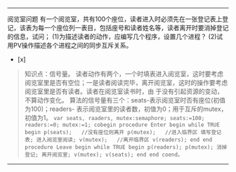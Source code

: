 ---
阅览室问题
有一个阅览室，共有100个座位，读者进入时必须先在一张登记表上登记，该表为每一个座位列一表目，包括座号和读者姓名等，读者离开时要消掉登记的信息，试问；
(1)为描述读者的动作，应编写几个程序，设置几个进程？
(2)试用PV操作描述各个进程之间的同步互斥关系。
- [x]  

> 知识点：信号量。
> 读者动作有两个，一个时填表进入阅览室，这时要考虑阅览室里是否有空位；一是读者阅读完毕，离开阅览室，这时的操作要考虑阅览室里是否有读者。读者在阅览室读书时，由
> 于没有引起资源的变动，不算动作变化。 算法的信号量有三个：seats-表示阅览室时否有座位(初值为100)；readers-
> 表示阅览室里的读者数，初值为0；用于互斥的mutex，初值为1。
>     ```
>     var seats, raaders, mutex:semaphore;
>         seats:=100;
>         readers:=0;
>         mutex:=1;
>     cobegin
>        procedure Enter
>        begin
>            while TRUE
>            begin
>                p(seats);   //没有座位则离开
>                p(mutex);   //进入临界区
>                填写登记表;
>                进入阅览室阅读;
>                v(mutex);   //离开临界区 v(readers);
>            end
>        end
>        procedure Leave
>        begin
>            while TRUE
>            begin
>                p(readers);
>                p(mutex);
>                消掉登记;
>                离开阅览室;
>                v(mutex);
>                v(seats);
>            end
>        end
>     coend。
>     ```
>     

---